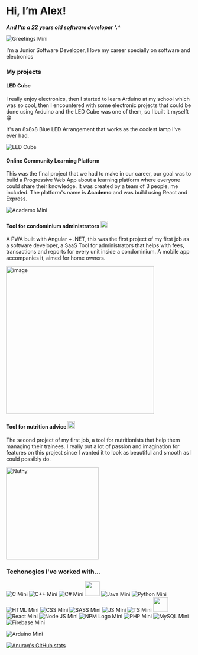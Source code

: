 # Hi, I’m Alex!
***And I'm a 22 years old software developer ^.^***

![Greetings Mini](https://user-images.githubusercontent.com/88684972/184051773-5a4eebbf-f707-49cc-bbf0-510abd13a85f.gif)

I'm a Junior Software Developer, I love my career specially on software and electronics

### My projects
#### LED Cube
I really enjoy electronics, then I started to learn Arduino at my school which was so cool, then I encountered with some electronic projects that could be done using Arduino and the LED Cube was one of them, so I built it myselft 😁

It's an 8x8x8 Blue LED Arrangement that works as the coolest lamp I've ever had.

![LED Cube](https://user-images.githubusercontent.com/88684972/184558006-ac4b4921-f1fa-4535-aab4-d12d0e6638a0.png)

#### Online Community Learning Platform
This was the final project that we had to make in our career, our goal was to build a Progressive Web App about a learning platform where everyone could share their knowledge. It was created by a team of 3 people, me included. The platform's name is **Academo** and was build using React and Express.

![Academo Mini](https://user-images.githubusercontent.com/88684972/184158466-d580f7e8-66cf-4b58-b09c-57acb027a221.png)

#### Tool for condominium administrators <img width="20" height="20" alt="image" src="https://github.com/user-attachments/assets/2fce152f-d01f-43e3-957a-923404eea1b8" />
A PWA built with Angular + .NET, this was the first project of my first job as a software developer, a SaaS Tool for administrators that helps with fees, transactions and reports for every unit inside a condominium. A mobile app accompanies it, aimed for home owners.

<img width="400" alt="image" src="https://condominiums.kaliik.com/images/kaliik-home.png" />

#### Tool for nutrition advice <img width="20" height="20" alt="image" src="https://github.com/user-attachments/assets/2fce152f-d01f-43e3-957a-923404eea1b8" />
The second project of my first job, a tool for nutritionists that help them managing their trainees. I really put a lot of passion and imagination for features on this project since I wanted it to look as beautiful and smooth as I could possibly do.

<img width="250" alt="Nuthy" src="https://github.com/user-attachments/assets/c046fd87-f3fb-41de-89de-6499361ac323" />


### Techonogies I've worked with...
![C Mini](https://user-images.githubusercontent.com/88684972/184049058-37fe1428-855c-4b47-9842-870e13631409.png)
![C++ Mini](https://user-images.githubusercontent.com/88684972/184048891-3fbba489-a4f1-4d6d-809b-02adec1fd690.png)
![C# Mini](https://user-images.githubusercontent.com/88684972/184048973-e11703fb-ffa9-48a0-8b2b-801c8018b8c3.png)
<img height="40" src="https://upload.wikimedia.org/wikipedia/commons/thumb/7/7d/Microsoft_.NET_logo.svg/2048px-Microsoft_.NET_logo.svg.png" />
![Java Mini](https://user-images.githubusercontent.com/88684972/184049374-4f39c365-8431-4fdc-91b6-8e16131c5edd.png)
![Python Mini](https://user-images.githubusercontent.com/88684972/184049762-a87df461-7036-43d3-9c3d-89ada72f70ea.png)
![HTML Mini](https://user-images.githubusercontent.com/88684972/184050383-32f77476-c6d3-4114-b4c4-cfad50b49e96.png)
![CSS Mini](https://user-images.githubusercontent.com/88684972/184050469-6c43288f-947e-49ca-871b-809cfdc87b2e.png)
![SASS Mini](https://user-images.githubusercontent.com/88684972/184050799-2efc5b0b-8abc-479b-90b9-61c0d8fc0000.png)
![JS Mini](https://user-images.githubusercontent.com/88684972/184049644-c257a0c9-570d-41aa-a8e6-08410d958ee6.png)
![TS Mini](https://user-images.githubusercontent.com/88684972/184049977-ebc0b88f-c6f3-4001-a0ae-0b3c216f4315.png)
<img height="40" src="https://icones.pro/wp-content/uploads/2022/07/icone-angulaire-rouge.png" />
![React Mini](https://user-images.githubusercontent.com/88684972/184050071-b7677e10-095a-4d3f-a47b-1ba9445c5b47.png)
![Node JS Mini](https://user-images.githubusercontent.com/88684972/184050984-2ded0a34-46a6-4374-a7bd-abf63a415a1d.png)
![NPM Logo Mini](https://user-images.githubusercontent.com/88684972/184051077-8efeb1f5-4701-441b-9bfe-978a26b7919f.png)
![PHP Mini](https://user-images.githubusercontent.com/88684972/184457015-f99795c7-16f2-4486-8481-40089a29bcca.png)
![MySQL Mini](https://user-images.githubusercontent.com/88684972/184457022-1fc664c2-736a-4410-a8c9-83a746ef2930.png)
![Firebase Mini](https://user-images.githubusercontent.com/88684972/184457024-0bbe1b94-4e69-4c05-bd09-984cd7395e28.png)


![Arduino Mini](https://user-images.githubusercontent.com/88684972/184050612-2083f77f-5c1c-436f-b7ac-41ab1598624f.png)

[![Anurag's GitHub stats](https://github-readme-stats.vercel.app/api?username=themagicdragonmx&show_icons=true&theme=radical)](https://github.com/anuraghazra/github-readme-stats)

<!---
TheMagicDragonMX/TheMagicDragonMX is a ✨ special ✨ repository because its `README.md` (this file) appears on your GitHub profile.
You can click the Preview link to take a look at your changes.
--->

